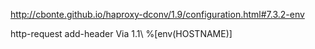 http://cbonte.github.io/haproxy-dconv/1.9/configuration.html#7.3.2-env

http-request add-header Via 1.1\ %[env(HOSTNAME)]
